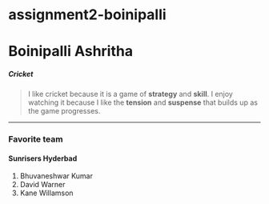 # assignment2-boinipalli

# Boinipalli Ashritha
##### Cricket

> I like cricket because it is a game of **strategy** and **skill**. I enjoy watching it because I like the **tension** and **suspense** that builds up as the game progresses.
---

### Favorite team
#### Sunrisers Hyderbad
  1. Bhuvaneshwar Kumar
  2. David Warner
  3. Kane Willamson

  
